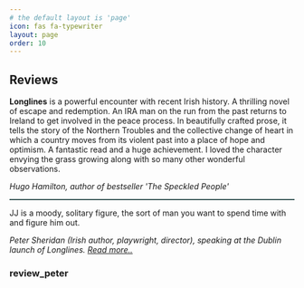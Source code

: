 ```yaml
---
# the default layout is 'page'
icon: fas fa-typewriter
layout: page
order: 10
---
```


## Reviews

**Longlines** is a powerful encounter with recent Irish history. A thrilling novel of escape and redemption. An IRA man on the run from the past returns to Ireland to get involved in the peace process. In beautifully crafted prose, it tells the story of the Northern Troubles and the collective change of heart in which a country moves from its violent past into a place of hope and optimism. A fantastic read and a huge achievement. I loved the character envying the grass growing along with so many other wonderful observations.

_Hugo Hamilton, author of bestseller 'The Speckled People'_

<hr style="height:2px; border-width:0; color:gray; background-color:darkslategray;">

JJ is a moody, solitary figure, the sort of man you want to spend time with and figure him out.

_Peter Sheridan (Irish author, playwright, director), speaking at the Dublin launch of Longlines._ _[Read more..](#review_peter)_

### review_peter
